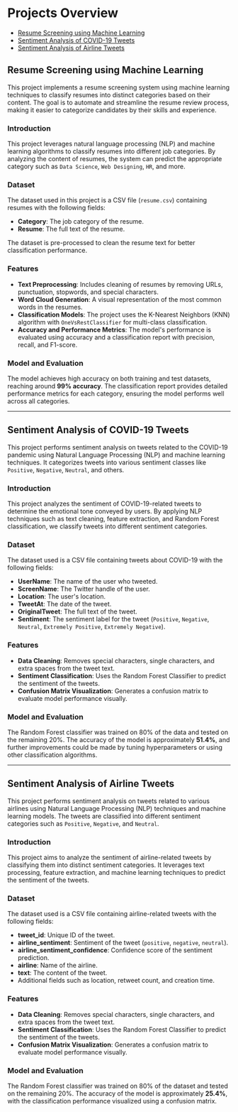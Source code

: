 # Projects Overview

- [Resume Screening using Machine Learning](#resume-screening-using-machine-learning)
- [Sentiment Analysis of COVID-19 Tweets](#sentiment-analysis-of-covid-19-tweets)
- [Sentiment Analysis of Airline Tweets](#sentiment-analysis-of-airline-tweets)

## Resume Screening using Machine Learning

This project implements a resume screening system using machine learning techniques to classify resumes into distinct categories based on their content. The goal is to automate and streamline the resume review process, making it easier to categorize candidates by their skills and experience.

### Introduction

This project leverages natural language processing (NLP) and machine learning algorithms to classify resumes into different job categories. By analyzing the content of resumes, the system can predict the appropriate category such as `Data Science`, `Web Designing`, `HR`, and more.

### Dataset

The dataset used in this project is a CSV file (`resume.csv`) containing resumes with the following fields:

- **Category**: The job category of the resume.
- **Resume**: The full text of the resume.

The dataset is pre-processed to clean the resume text for better classification performance.

### Features

- **Text Preprocessing**: Includes cleaning of resumes by removing URLs, punctuation, stopwords, and special characters.
- **Word Cloud Generation**: A visual representation of the most common words in the resumes.
- **Classification Models**: The project uses the K-Nearest Neighbors (KNN) algorithm with `OneVsRestClassifier` for multi-class classification.
- **Accuracy and Performance Metrics**: The model's performance is evaluated using accuracy and a classification report with precision, recall, and F1-score.

### Model and Evaluation

The model achieves high accuracy on both training and test datasets, reaching around **99% accuracy**. The classification report provides detailed performance metrics for each category, ensuring the model performs well across all categories.

<hr>

## Sentiment Analysis of COVID-19 Tweets

This project performs sentiment analysis on tweets related to the COVID-19 pandemic using Natural Language Processing (NLP) and machine learning techniques. It categorizes tweets into various sentiment classes like `Positive`, `Negative`, `Neutral`, and others.

### Introduction

This project analyzes the sentiment of COVID-19-related tweets to determine the emotional tone conveyed by users. By applying NLP techniques such as text cleaning, feature extraction, and Random Forest classification, we classify tweets into different sentiment categories.

### Dataset

The dataset used is a CSV file containing tweets about COVID-19 with the following fields:

- **UserName**: The name of the user who tweeted.
- **ScreenName**: The Twitter handle of the user.
- **Location**: The user's location.
- **TweetAt**: The date of the tweet.
- **OriginalTweet**: The full text of the tweet.
- **Sentiment**: The sentiment label for the tweet (`Positive`, `Negative`, `Neutral`, `Extremely Positive`, `Extremely Negative`).

### Features

- **Data Cleaning**: Removes special characters, single characters, and extra spaces from the tweet text.
- **Sentiment Classification**: Uses the Random Forest Classifier to predict the sentiment of the tweets.
- **Confusion Matrix Visualization**: Generates a confusion matrix to evaluate model performance visually.

### Model and Evaluation

The Random Forest classifier was trained on 80% of the data and tested on the remaining 20%. The accuracy of the model is approximately **51.4%**, and further improvements could be made by tuning hyperparameters or using other classification algorithms.

<hr>

## Sentiment Analysis of Airline Tweets

This project performs sentiment analysis on tweets related to various airlines using Natural Language Processing (NLP) techniques and machine learning models. The tweets are classified into different sentiment categories such as `Positive`, `Negative`, and `Neutral`.

### Introduction

This project aims to analyze the sentiment of airline-related tweets by classifying them into distinct sentiment categories. It leverages text processing, feature extraction, and machine learning techniques to predict the sentiment of the tweets.

### Dataset

The dataset used is a CSV file containing airline-related tweets with the following fields:

- **tweet_id**: Unique ID of the tweet.
- **airline_sentiment**: Sentiment of the tweet (`positive`, `negative`, `neutral`).
- **airline_sentiment_confidence**: Confidence score of the sentiment prediction.
- **airline**: Name of the airline.
- **text**: The content of the tweet.
- Additional fields such as location, retweet count, and creation time.

### Features

- **Data Cleaning**: Removes special characters, single characters, and extra spaces from the tweet text.
- **Sentiment Classification**: Uses the Random Forest Classifier to predict the sentiment of the tweets.
- **Confusion Matrix Visualization**: Generates a confusion matrix to evaluate model performance visually.

### Model and Evaluation

The Random Forest classifier was trained on 80% of the dataset and tested on the remaining 20%. The accuracy of the model is approximately **25.4%**, with the classification performance visualized using a confusion matrix.
